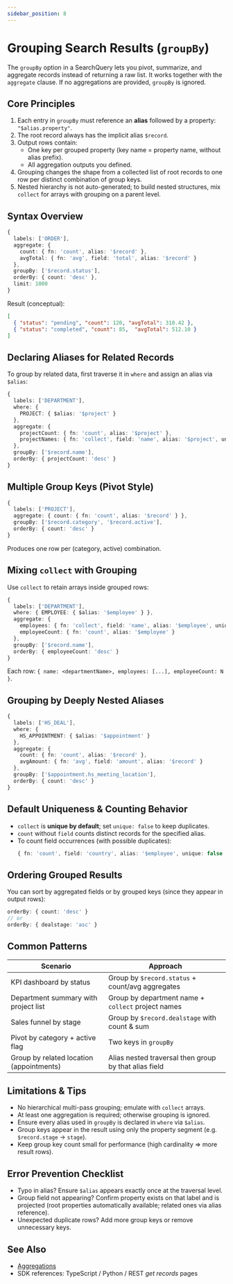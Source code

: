```yaml
---
sidebar_position: 8
---
```


# Grouping Search Results (`groupBy`)

The `groupBy` option in a SearchQuery lets you pivot, summarize, and aggregate records instead of returning a raw list. It works together with the `aggregate` clause. If no aggregations are provided, `groupBy` is ignored.

## Core Principles

1. Each entry in `groupBy` must reference an **alias** followed by a property: `"$alias.property"`.
2. The root record always has the implicit alias `$record`.
3. Output rows contain:
   - One key per grouped property (key name = property name, without alias prefix).
   - All aggregation outputs you defined.
4. Grouping changes the shape from a collected list of root records to one row per distinct combination of group keys.
5. Nested hierarchy is not auto-generated; to build nested structures, mix `collect` for arrays with grouping on a parent level.

## Syntax Overview

```typescript
{
  labels: ['ORDER'],
  aggregate: {
    count: { fn: 'count', alias: '$record' },
    avgTotal: { fn: 'avg', field: 'total', alias: '$record' }
  },
  groupBy: ['$record.status'],
  orderBy: { count: 'desc' },
  limit: 1000
}
```

Result (conceptual):
```json
[
  { "status": "pending", "count": 120, "avgTotal": 310.42 },
  { "status": "completed", "count": 85,  "avgTotal": 512.10 }
]
```

## Declaring Aliases for Related Records

To group by related data, first traverse it in `where` and assign an alias via `$alias`:

```typescript
{
  labels: ['DEPARTMENT'],
  where: {
    PROJECT: { $alias: '$project' }
  },
  aggregate: {
    projectCount: { fn: 'count', alias: '$project' },
    projectNames: { fn: 'collect', field: 'name', alias: '$project', unique: true }
  },
  groupBy: ['$record.name'],
  orderBy: { projectCount: 'desc' }
}
```

## Multiple Group Keys (Pivot Style)

```typescript
{
  labels: ['PROJECT'],
  aggregate: { count: { fn: 'count', alias: '$record' } },
  groupBy: ['$record.category', '$record.active'],
  orderBy: { count: 'desc' }
}
```

Produces one row per (category, active) combination.

## Mixing `collect` with Grouping

Use `collect` to retain arrays inside grouped rows:

```typescript
{
  labels: ['DEPARTMENT'],
  where: { EMPLOYEE: { $alias: '$employee' } },
  aggregate: {
    employees: { fn: 'collect', field: 'name', alias: '$employee', unique: true },
    employeeCount: { fn: 'count', alias: '$employee' }
  },
  groupBy: ['$record.name'],
  orderBy: { employeeCount: 'desc' }
}
```

Each row: `{ name: <departmentName>, employees: [...], employeeCount: N }`.

## Grouping by Deeply Nested Aliases

```typescript
{
  labels: ['HS_DEAL'],
  where: {
    HS_APPOINTMENT: { $alias: '$appointment' }
  },
  aggregate: {
    count: { fn: 'count', alias: '$record' },
    avgAmount: { fn: 'avg', field: 'amount', alias: '$record' }
  },
  groupBy: ['$appointment.hs_meeting_location'],
  orderBy: { count: 'desc' }
}
```

## Default Uniqueness & Counting Behavior

- `collect` is **unique by default**; set `unique: false` to keep duplicates.
- `count` without `field` counts distinct records for the specified alias.
- To count field occurrences (with possible duplicates):
  ```typescript
  { fn: 'count', field: 'country', alias: '$employee', unique: false }
  ```

## Ordering Grouped Results

You can sort by aggregated fields or by grouped keys (since they appear in output rows):
```typescript
orderBy: { count: 'desc' }
// or
orderBy: { dealstage: 'asc' }
```

## Common Patterns

| Scenario                                   | Approach |
|-------------------------------------------|----------|
| KPI dashboard by status                   | Group by `$record.status` + count/avg aggregates |
| Department summary with project list      | Group by department name + `collect` project names |
| Sales funnel by stage                     | Group by `$record.dealstage` with count & sum |
| Pivot by category + active flag           | Two keys in `groupBy` |
| Group by related location (appointments)  | Alias nested traversal then group by that alias field |

## Limitations & Tips

- No hierarchical multi-pass grouping; emulate with `collect` arrays.
- At least one aggregation is required; otherwise grouping is ignored.
- Ensure every alias used in `groupBy` is declared in `where` via `$alias`.
- Group keys appear in the result using only the property segment (e.g. `$record.stage` -> `stage`).
- Keep group key count small for performance (high cardinality => more result rows).

## Error Prevention Checklist

- Typo in alias? Ensure `$alias` appears exactly once at the traversal level.
- Group field not appearing? Confirm property exists on that label and is projected (root properties automatically available; related ones via alias reference).
- Unexpected duplicate rows? Add more group keys or remove unnecessary keys.

## See Also
- [Aggregations](./aggregations.md)
- SDK references: TypeScript / Python / REST *get records* pages
